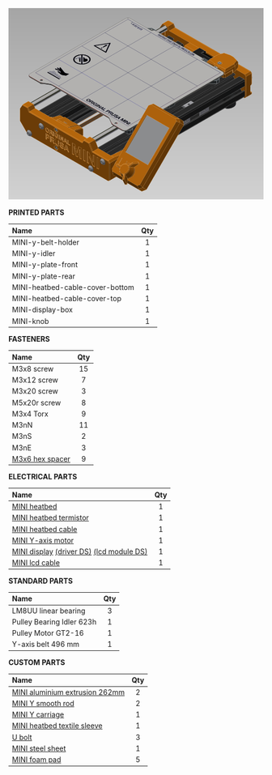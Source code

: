 ![y-axis](img/y-axis.png?raw=true "y-axis")

**PRINTED PARTS**

|Name|Qty|
|:---------------|:---:|
|MINI-y-belt-holder|1|		
|MINI-y-idler|1|
|MINI-y-plate-front|1|	
|MINI-y-plate-rear|1|		
|MINI-heatbed-cable-cover-bottom|1|
|MINI-heatbed-cable-cover-top|1|		
|MINI-display-box|1|		
|MINI-knob|1|		

**FASTENERS**

|Name|Qty|
|:---------------|:---:|
|M3x8 screw|15|		
|M3x12 screw|7|		
|M3x20 screw|3|		
|M5x20r screw|8|		
|M3x4 Torx|9|		
|M3nN|11|		
|M3nS|2|		
|M3nE|3|		
|[M3x6 hex spacer](/DOCUMENTATION/MECHANICAL%20PARTS/mini-column.pdf)|9|		

**ELECTRICAL PARTS**

|Name|Qty|
|:---------------|:---:|
|[MINI heatbed](https://github.com/prusa3d/Heatbed-Mini-PCB)|1|		
|[MINI heatbed termistor](/DOCUMENTATION/ELECTRONICS/MK3s-HB-termistor.pdf)|1|		
|[MINI heatbed cable](/DOCUMENTATION/ELECTRONICS/mini-bed.pdf)|1|		
|[MINI Y-axis motor](/DOCUMENTATION/ELECTRONICS/mini-motor-kit.pdf)|1|		
|[MINI display](/DOCUMENTATION/ELECTRONICS/mini-display-ldopr28lcd-a003.zip)  [(driver DS)](/DOCUMENTATION/ELECTRONICS/mini-lcd-driver-st7789v.pdf)  [(lcd module DS)](/DOCUMENTATION/ELECTRONICS/mini-lcd-module-fw024tft-v14.pdf)|1|		
|[MINI lcd cable](/DOCUMENTATION/ELECTRONICS/mini-lcd-cable.pdf)|1|		

**STANDARD PARTS**

|Name|Qty|
|:---------------|:---:|
|LM8UU linear bearing|3|		
|Pulley Bearing Idler 623h|1|		
|Pulley Motor GT2-16|1|		
|Y-axis belt 496 mm|1|		 


**CUSTOM PARTS**

|Name|Qty|
|:---------------|:---:|
|[MINI aluminium extrusion 262mm](/DOCUMENTATION/MECHANICAL%20PARTS/mini-y-extrusion.pdf)|2|	
|[MINI Y smooth rod](/DOCUMENTATION/MECHANICAL%20PARTS/mini-y-rod.pdf)|2|		
|[MINI Y carriage](/DOCUMENTATION/MECHANICAL%20PARTS/mini-y-carriage.pdf)|1|		
|[MINI heatbed textile sleeve](/DOCUMENTATION/MECHANICAL%20PARTS/mini-oplet-5x350.pdf)|1|		
|[U bolt](/DOCUMENTATION/MECHANICAL%20PARTS/u-bolt.pdf)|3|		
|[MINI steel sheet](/DOCUMENTATION/MECHANICAL%20PARTS/mini-steelsheet-std.pdf)|1|		
|[MINI foam pad](/DOCUMENTATION/MECHANICAL%20PARTS/mini-foam-pad.pdf)|5|		

